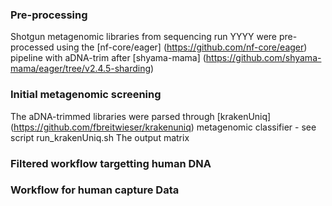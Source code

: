 ### Pre-processing
Shotgun metagenomic libraries from sequencing run YYYY were pre-processed using the [nf-core/eager] (https://github.com/nf-core/eager) pipeline with aDNA-trim after [shyama-mama] (https://github.com/shyama-mama/eager/tree/v2.4.5-sharding) 
### Initial metagenomic screening
The aDNA-trimmed libraries were parsed through [krakenUniq] (https://github.com/fbreitwieser/krakenuniq) metagenomic classifier - see script run_krakenUniq.sh 
The output matrix
### Filtered workflow targetting human DNA

### Workflow for human capture Data
